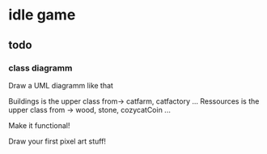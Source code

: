 # idle game
## todo
### class diagramm

Draw a UML diagramm like that

Buildings is the upper class from-> catfarm, catfactory ...
Ressources is the upper class from -> wood, stone, cozycatCoin ...

Make it functional! 

Draw your first pixel art stuff!